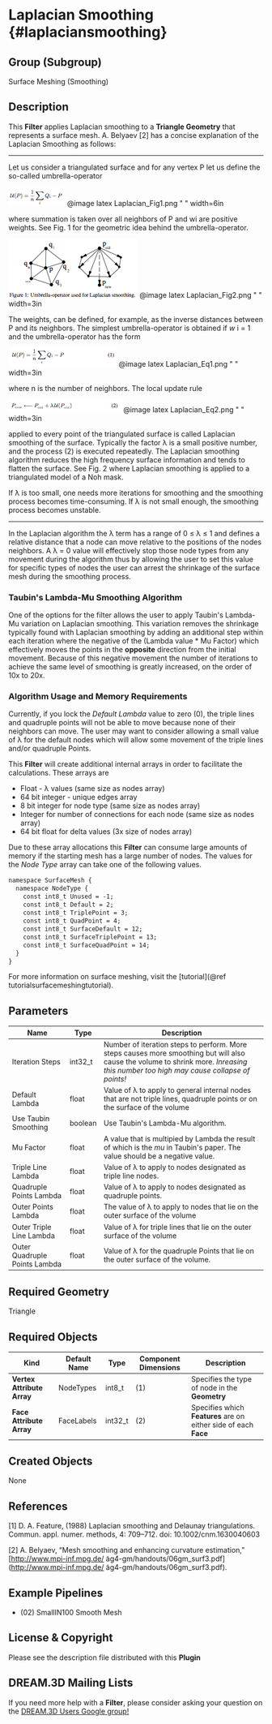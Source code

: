 Laplacian Smoothing {#laplaciansmoothing}
============

## Group (Subgroup) ##

Surface Meshing (Smoothing)

## Description ##

This **Filter** applies Laplacian smoothing to a **Triangle Geometry** that represents a surface mesh. A. Belyaev [2] has a concise explanation of the Laplacian Smoothing as follows:

---------------------------

Let us consider a triangulated surface and for any vertex P let us define the so-called umbrella-operator

![](Images/Laplacian_Fig1.png)
@image latex Laplacian_Fig1.png " " width=6in

where summation is taken over all neighbors of P and wi are positive
weights. See Fig. 1 for the geometric idea behind the umbrella-operator.

![](Images/Laplacian_Fig2.png)
@image latex Laplacian_Fig2.png " " width=3in

The weights, can be defined, for example, as the inverse distances between P and its neighbors. The simplest umbrella-operator is obtained if *w* i = 1 and the umbrella-operator has the form

![](Images/Laplacian_Eq1.png)
@image latex Laplacian_Eq1.png " " width=3in

where n is the number of neighbors. The local update rule

![](Images/Laplacian_Eq2.png)
@image latex Laplacian_Eq2.png " " width=3in


applied to every point of the triangulated surface is called Laplacian smoothing of the surface. Typically the factor &lambda; is a small positive number, and the process (2) is executed repeatedly. The Laplacian smoothing algorithm reduces the high frequency surface information and tends to flatten the surface. See Fig. 2 where Laplacian smoothing is applied to a triangulated model of a Noh mask.

If &lambda; is too small, one needs more iterations for smoothing and the smoothing process becomes time-consuming. If &lambda; is not small enough, the smoothing process becomes unstable. 

---------------------------

In the Laplacian algorithm the &lambda; term has a range of 0 &le; &lambda; &le; 1 and defines a relative distance that a node can move relative to the positions of the nodes neighbors. A &lambda; = 0 value will effectively stop those node types from any movement during the algorithm thus by allowing the user to set this value for specific types of nodes the user can arrest the shrinkage of the surface mesh during the smoothing process.


### Taubin's Lambda-Mu Smoothing Algorithm ##

One of the options for the filter allows the user to apply Taubin's Lambda-Mu variation on Laplacian smoothing. This variation removes the shrinkage typically found with Laplacian smoothing by adding an additional step within each iteration where the negative of the (Lambda value \* Mu Factor) which effectively moves the points in the **opposite** direction from the initial movement. Because of this negative movement the number of iterations to achieve the same level of smoothing is greatly increased, on the order of 10x to 20x.

### Algorithm Usage and Memory Requirements ###

Currently, if you lock the _Default Lambda_ value to zero (0), the triple lines and quadruple points will not be able to move because none of their neighbors can move. The user may want to consider allowing a small value of &lambda; for the default nodes which will allow some movement of the triple lines and/or quadruple Points. 

This **Filter** will create additional internal arrays in order to facilitate the calculations. These arrays are

- Float - &lambda; values (same size as nodes array)
- 64 bit integer - unique edges array
- 8 bit integer for node type (same size as nodes array)
- Integer for number of connections for each node (same size as nodes array)
- 64 bit float for delta values (3x size of nodes array)

Due to these array allocations this **Filter** can consume large amounts of memory if the starting mesh has a large number of nodes. 
The values for the _Node Type_ array can take one of the following values.

    namespace SurfaceMesh {
      namespace NodeType {
        const int8_t Unused = -1;
        const int8_t Default = 2;
        const int8_t TriplePoint = 3;
        const int8_t QuadPoint = 4;
        const int8_t SurfaceDefault = 12;
        const int8_t SurfaceTriplePoint = 13;
        const int8_t SurfaceQuadPoint = 14;
      }
    }

For more information on surface meshing, visit the [tutorial](@ref tutorialsurfacemeshingtutorial).


## Parameters ##

| Name | Type | Description |
|------|------|-------------|
| Iteration Steps | int32_t | Number of iteration steps to perform. More steps causes more smoothing but will also cause the volume to shrink more. _Inreasing this number too high may cause collapse of points!_ |
| Default Lambda | float | Value of &lambda; to apply to general internal nodes that are not triple lines, quadruple points or on the surface of the volume |
| Use Taubin Smoothing | boolean | Use Taubin's Lambda-Mu algorithm. |
| Mu Factor | float | A value that is multipied by Lambda the result of which is the *mu* in Taubin's paper. The value should be a negative value. |
| Triple Line Lambda | float | Value of &lambda; to apply to nodes designated as triple line nodes. |
| Quadruple Points Lambda | float | Value of &lambda; to apply to nodes designated as quadruple points. |
| Outer Points Lambda | float | The value of &lambda; to apply to nodes that lie on the outer surface of the volume |
| Outer Triple Line Lambda | float | Value of &lambda; for triple lines that lie on the outer surface of the volume |
| Outer Quadruple Points Lambda | float | Value of &lambda; for the quadruple Points that lie on the outer surface of the volume. |

## Required Geometry ##

Triangle

## Required Objects ##

| Kind | Default Name | Type | Component Dimensions | Description |
|------|--------------|------|----------------------|-------------|
| **Vertex Attribute Array** | NodeTypes | int8_t | (1) | Specifies the type of node in the **Geometry** |
| **Face Attribute Array** | FaceLabels | int32_t | (2) | Specifies which **Features** are on either side of each **Face** |

## Created Objects ##

None

## References ##

[1] D. A. Feature, (1988) Laplacian smoothing and Delaunay triangulations. Commun. appl. numer. methods, 4: 709–712. doi: 10.1002/cnm.1630040603

[2] A. Belyaev, “Mesh smoothing and enhancing curvature estimation,” [http://www.mpi-inf.mpg.de/ ̃ag4-gm/handouts/06gm_surf3.pdf](http://www.mpi-inf.mpg.de/ ̃ag4-gm/handouts/06gm_surf3.pdf).


## Example Pipelines ##

+ (02) SmallIN100 Smooth Mesh

## License & Copyright ##

Please see the description file distributed with this **Plugin**

## DREAM.3D Mailing Lists ##

If you need more help with a **Filter**, please consider asking your question on the [DREAM.3D Users Google group!](https://groups.google.com/forum/?hl=en#!forum/dream3d-users)


